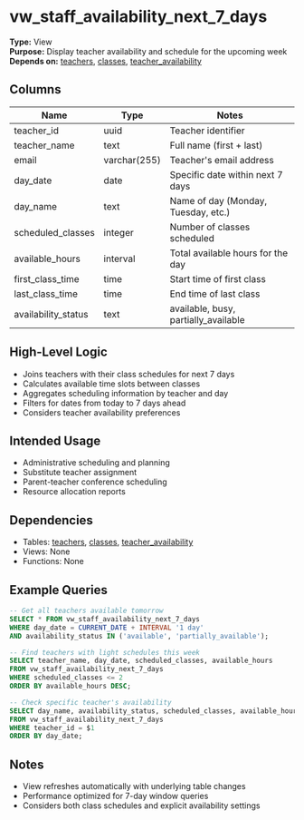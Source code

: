 # vw_staff_availability_next_7_days

**Type:** View  
**Purpose:** Display teacher availability and schedule for the upcoming week  
**Depends on:** [teachers](../tables/teachers.md), [classes](../tables/classes.md), [teacher_availability](../tables/teacher_availability.md)

## Columns
| Name | Type | Notes |
|------|------|-------|
| teacher_id | uuid | Teacher identifier |
| teacher_name | text | Full name (first + last) |
| email | varchar(255) | Teacher's email address |
| day_date | date | Specific date within next 7 days |
| day_name | text | Name of day (Monday, Tuesday, etc.) |
| scheduled_classes | integer | Number of classes scheduled |
| available_hours | interval | Total available hours for the day |
| first_class_time | time | Start time of first class |
| last_class_time | time | End time of last class |
| availability_status | text | available, busy, partially_available |

## High-Level Logic
- Joins teachers with their class schedules for next 7 days
- Calculates available time slots between classes
- Aggregates scheduling information by teacher and day
- Filters for dates from today to 7 days ahead
- Considers teacher availability preferences

## Intended Usage
- Administrative scheduling and planning
- Substitute teacher assignment
- Parent-teacher conference scheduling
- Resource allocation reports

## Dependencies
- Tables: [teachers](../tables/teachers.md), [classes](../tables/classes.md), [teacher_availability](../tables/teacher_availability.md)
- Views: None
- Functions: None

## Example Queries
```sql
-- Get all teachers available tomorrow
SELECT * FROM vw_staff_availability_next_7_days
WHERE day_date = CURRENT_DATE + INTERVAL '1 day'
AND availability_status IN ('available', 'partially_available');

-- Find teachers with light schedules this week
SELECT teacher_name, day_date, scheduled_classes, available_hours
FROM vw_staff_availability_next_7_days
WHERE scheduled_classes <= 2
ORDER BY available_hours DESC;

-- Check specific teacher's availability
SELECT day_name, availability_status, scheduled_classes, available_hours
FROM vw_staff_availability_next_7_days
WHERE teacher_id = $1
ORDER BY day_date;
```

## Notes
- View refreshes automatically with underlying table changes
- Performance optimized for 7-day window queries
- Considers both class schedules and explicit availability settings